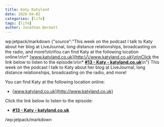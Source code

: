 ```yaml
---
title: Katy Katyland
date: 2020-04-02
categories: [life]
tags: [life]
author: Jonathan Beckett
---
```


wp:jetpack/markdown {"source":"This week on the podcast I talk to Katy about her blog at LiveJournal, long distance relationships, broadcasting on the radio, and more!\n\nYou can find Katy at the following location online:\n\n* [www.katyland.co.uk](http:\/\/www.katyland.co.uk)\n\nClick the link below to listen to the episode:\n\n* **[#13 - Katy - katyland.co.uk](https:\/\/anchor.fm\/jonbeckett\/episodes\/13\u002d\u002d-Katy\u002d\u002d-www-katyland-co-uk-ecac0f\/a-a1rbb07)**\n"}  This week on the podcast I talk to Katy about her blog at LiveJournal, long distance relationships, broadcasting on the radio, and more!

You can find Katy at the following location online:

* [www.katyland.co.uk](http://www.katyland.co.uk)

Click the link below to listen to the episode:

* **[#13 - Katy - katyland.co.uk](https://anchor.fm/jonbeckett/episodes/13---Katy---www-katyland-co-uk-ecac0f/a-a1rbb07)**

/wp:jetpack/markdown 
